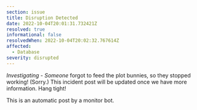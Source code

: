 ```yaml
---
section: issue
title: Disruption Detected
date: 2022-10-04T20:01:31.732421Z
resolved: true
informational: false
resolvedWhen: 2022-10-04T20:02:32.767614Z
affected:
  - Database
severity: disrupted
---
```

*Investigating* - _Someone_ forgot to feed the plot bunnies, so they stopped working! (Sorry.) This incident post will be updated once we have more information. Hang tight!

This is an automatic post by a monitor bot.
        